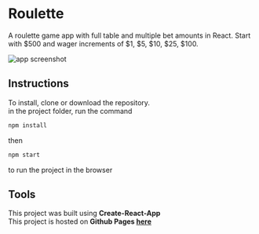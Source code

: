 # Roulette

A roulette game app with full table and multiple bet amounts in React. Start with $500 and wager increments of $1, $5, $10, $25, $100.

![app screenshot](http://www.peterdurham.site/images/site-images/projects/roulette.jpg)

## Instructions

To install, clone or download the repository.  
in the project folder, run the command

```javascript
npm install
```

then

```javascript
npm start
```

to run the project in the browser

## Tools

This project was built using **Create-React-App**  
This project is hosted on **Github Pages [here](https://peterdurham.github.io/roulette/)**
